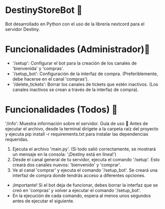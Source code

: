 # DestinyStoreBot 🎯
Bot desarrollado en Python con el uso de la librería nextcord para el servidor Destiny.

# Funcionalidades (Administrador)👑
- '/setup': Configurar el bot para la creación de los canales de 'bienvenida' y 'compras'.
- '/setup_bot': Configuración de la interfaz de compra. (Preferiblemente, debe hacerse en el canal 'compras').
- '/delete_tickets': Borrar los canales de tickets que estén inactivos. (Los canales inactivos se crean a través de la interfaz de compra).

# Funcionalidades (Todos) 👥
'/info': Muestra información sobre el servidor.
Guía de uso 🤔
Antes de ejecutar el archivo, desde la terminal dirígete a la carpeta raíz del proyecto y ejecuta pip install -r requirements.txt para instalar las dependencias requeridas.

1. Ejecuta el archivo 'main.py'. (Si todo salió correctamente, se mostrará un mensaje en la consola: '¡Destiny está en línea!')
2. Desde el canal general de tu servidor, ejecuta el comando '/setup'. Esto creará dos canales nuevos: 'bienvenido' y 'comprar'.
3. Ve al canal 'comprar' y ejecuta el comando '/setup_bot'. Se creará una interfaz de compra donde tendrás acceso a diferentes opciones.
- ¡Importante! Si el bot deja de funcionar, debes borrar la interfaz que se creó en 'compras' y volver a ejecutar el comando '/setup_bot'.
- En la ejecución de cada comando, espera al menos unos segundos antes de ejecutar el siguiente.
